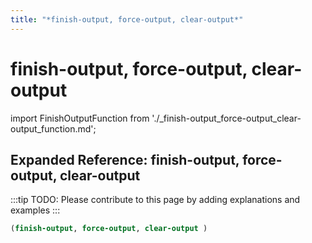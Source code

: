 ```yaml
---
title: "*finish-output, force-output, clear-output*"
---
```


# finish-output, force-output, clear-output

import FinishOutputFunction from './_finish-output_force-output_clear-output_function.md';

<FinishOutputFunction />

## Expanded Reference: finish-output, force-output, clear-output

:::tip
TODO: Please contribute to this page by adding explanations and examples
:::

```lisp
(finish-output, force-output, clear-output )
```
